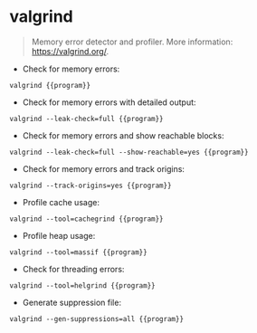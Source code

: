 # valgrind

> Memory error detector and profiler.
> More information: <https://valgrind.org/>.

- Check for memory errors:

`valgrind {{program}}`

- Check for memory errors with detailed output:

`valgrind --leak-check=full {{program}}`

- Check for memory errors and show reachable blocks:

`valgrind --leak-check=full --show-reachable=yes {{program}}`

- Check for memory errors and track origins:

`valgrind --track-origins=yes {{program}}`

- Profile cache usage:

`valgrind --tool=cachegrind {{program}}`

- Profile heap usage:

`valgrind --tool=massif {{program}}`

- Check for threading errors:

`valgrind --tool=helgrind {{program}}`

- Generate suppression file:

`valgrind --gen-suppressions=all {{program}}`